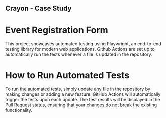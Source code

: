 ## Crayon - Case Study

# Event Registration Form

This project showcases automated testing using Playwright, an end-to-end testing library for modern web applications. Github Actions are set up to automatically run the tests whenever a file is updated in the repository. 


# How to Run Automated Tests

To run the automated tests, simply update any file in the repository by making changes or adding a new feature. GitHub Actions will automatically trigger the tests upon each update. The test results will be displayed in the Pull Request status, ensuring that your changes do not break the existing functionality.
